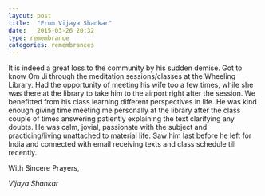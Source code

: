 ```yaml
---
layout: post
title:  "From Vijaya Shankar"
date:   2015-03-26 20:32
type: remembrance
categories: remembrances
---
```


It is indeed a great loss to the community by his sudden demise.
Got to know Om Ji through the meditation sessions/classes at the Wheeling Library.
Had the opportunity of meeting his wife too a few times, while she was there at the library to take him to the airport right after the session.
We benefitted from his class learning different perspectives in life.
He was kind enough giving time meeting me personally at the library after the class couple of times answering patiently explaining the text clarifying any doubts.
He was calm, jovial, passionate with the subject and practicing/living unattached to material life.
Saw him last before he left for India and connected with email receiving texts and class schedule till recently.

With Sincere Prayers,

*Vijaya Shankar*
